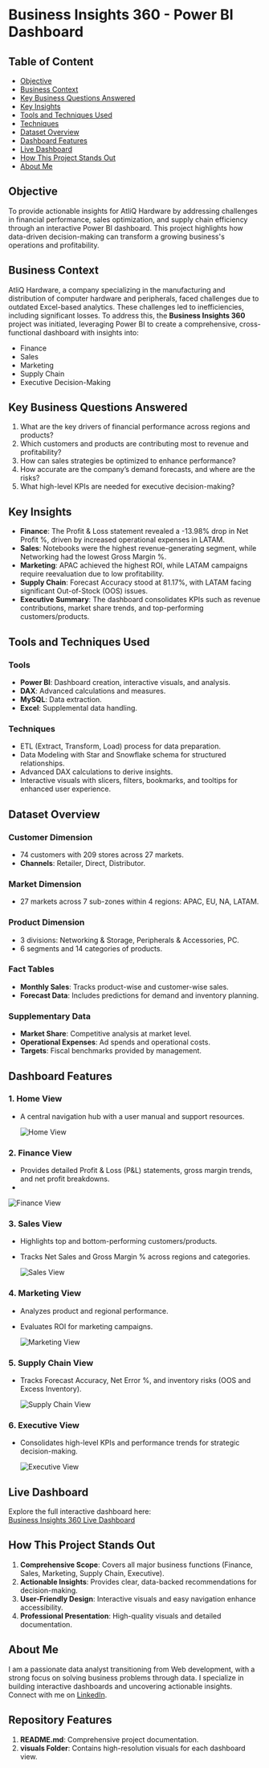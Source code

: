 # Business Insights 360 - Power BI Dashboard

## **Table of Content**
- [Objective](#objective)
- [Business Context](#business-context)
- [Key Business Questions Answered](#key-business-questions-answered)
- [Key Insights](#key-insights)
- [Tools and Techniques Used](#tools-and-techniques-used)
- [Techniques](#techniques)
- [Dataset Overview](#dataset-overview)
- [Dashboard Features](#dashboard-features)
- [Live Dashboard](#live-dashboard)
- [How This Project Stands Out](#how-this-project-stands-out)
- [About Me](#about-me)



## **Objective**
To provide actionable insights for AtliQ Hardware by addressing challenges in financial performance, sales optimization, and supply chain efficiency through an interactive Power BI dashboard. This project highlights how data-driven decision-making can transform a growing business's operations and profitability.


## **Business Context**
AtliQ Hardware, a company specializing in the manufacturing and distribution of computer hardware and peripherals, faced challenges due to outdated Excel-based analytics. These challenges led to inefficiencies, including significant losses. To address this, the **Business Insights 360** project was initiated, leveraging Power BI to create a comprehensive, cross-functional dashboard with insights into:
- Finance
- Sales
- Marketing
- Supply Chain
- Executive Decision-Making



## **Key Business Questions Answered**
1. What are the key drivers of financial performance across regions and products?
2. Which customers and products are contributing most to revenue and profitability?
3. How can sales strategies be optimized to enhance performance?
4. How accurate are the company’s demand forecasts, and where are the risks?
5. What high-level KPIs are needed for executive decision-making?



## **Key Insights**
- **Finance**: The Profit & Loss statement revealed a -13.98% drop in Net Profit %, driven by increased operational expenses in LATAM.
- **Sales**: Notebooks were the highest revenue-generating segment, while Networking had the lowest Gross Margin %.
- **Marketing**: APAC achieved the highest ROI, while LATAM campaigns require reevaluation due to low profitability.
- **Supply Chain**: Forecast Accuracy stood at 81.17%, with LATAM facing significant Out-of-Stock (OOS) issues.
- **Executive Summary**: The dashboard consolidates KPIs such as revenue contributions, market share trends, and top-performing customers/products.



## **Tools and Techniques Used**
### **Tools**
- **Power BI**: Dashboard creation, interactive visuals, and analysis.
- **DAX**: Advanced calculations and measures.
- **MySQL**: Data extraction.
- **Excel**: Supplemental data handling.

### **Techniques**
- ETL (Extract, Transform, Load) process for data preparation.
- Data Modeling with Star and Snowflake schema for structured relationships.
- Advanced DAX calculations to derive insights.
- Interactive visuals with slicers, filters, bookmarks, and tooltips for enhanced user experience.



## **Dataset Overview**

### Customer Dimension
- 74 customers with 209 stores across 27 markets.
- **Channels**: Retailer, Direct, Distributor.

### Market Dimension
- 27 markets across 7 sub-zones within 4 regions: APAC, EU, NA, LATAM.

### Product Dimension
- 3 divisions: Networking & Storage, Peripherals & Accessories, PC.
- 6 segments and 14 categories of products.

### Fact Tables
- **Monthly Sales**: Tracks product-wise and customer-wise sales.
- **Forecast Data**: Includes predictions for demand and inventory planning.

### Supplementary Data
- **Market Share**: Competitive analysis at market level.
- **Operational Expenses**: Ad spends and operational costs.
- **Targets**: Fiscal benchmarks provided by management.



## **Dashboard Features**
### **1. Home View**
- A central navigation hub with a user manual and support resources.

  ![Home View](visuals/home_view_image.png)

### **2. Finance View**
- Provides detailed Profit & Loss (P&L) statements, gross margin trends, and net profit breakdowns.
- 
![Finance View](visuals/finance_view_image.png)


### **3. Sales View**
- Highlights top and bottom-performing customers/products.
- Tracks Net Sales and Gross Margin % across regions and categories.

  ![Sales View](visuals/sales_view_image.png)

### **4. Marketing View**
- Analyzes product and regional performance.
- Evaluates ROI for marketing campaigns.

  ![Marketing View](visuals/marketing_view_image.png)

### **5. Supply Chain View**
- Tracks Forecast Accuracy, Net Error %, and inventory risks (OOS and Excess Inventory).

  ![Supply Chain View](visuals/supply_chain_view_image.png)

### **6. Executive View**
- Consolidates high-level KPIs and performance trends for strategic decision-making.

  ![Executive View](visuals/executive_view_image.png)




## **Live Dashboard**
Explore the full interactive dashboard here:  
[Business Insights 360 Live Dashboard](https://app.powerbi.com/view?r=eyJrIjoiMDY4YmIwYTQtOGMyYi00ZGE4LWE0NDgtZTMwYzQyODY3MzhmIiwidCI6ImM2ZTU0OWIzLTVmNDUtNDAzMi1hYWU5LWQ0MjQ0ZGM1YjJjNCJ9)



## **How This Project Stands Out**
1. **Comprehensive Scope**: Covers all major business functions (Finance, Sales, Marketing, Supply Chain, Executive).
2. **Actionable Insights**: Provides clear, data-backed recommendations for decision-making.
3. **User-Friendly Design**: Interactive visuals and easy navigation enhance accessibility.
4. **Professional Presentation**: High-quality visuals and detailed documentation.



## **About Me**
I am a passionate data analyst transitioning from Web development, with a strong focus on solving business problems through data. I specialize in building interactive dashboards and uncovering actionable insights. Connect with me on [LinkedIn](#https://www.linkedin.com/in/amrutha-manoharan/).



## **Repository Features**
1. **README.md**: Comprehensive project documentation.
2. **visuals Folder**: Contains high-resolution visuals for each dashboard view.


